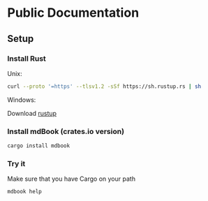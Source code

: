 # Public Documentation

## Setup

### Install Rust

Unix:

```bash
curl --proto '=https' --tlsv1.2 -sSf https://sh.rustup.rs | sh
```

Windows:

Download [rustup](https://static.rust-lang.org/rustup/dist/i686-pc-windows-gnu/rustup-init.exe)

### Install mdBook (crates.io version)

```bash
cargo install mdbook
```
### Try it

Make sure that you have Cargo on your path

```bash
mdbook help
```





<!--stackedit_data:
eyJoaXN0b3J5IjpbLTEyOTM0NjY5MywtMTM1Mjg0NjgxNywxMT
Q3NTExMDYzLDE1MTk4ODk4NTFdfQ==
-->